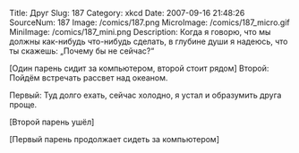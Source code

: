 Title: Друг 
Slug: 187 
Category: xkcd 
Date: 2007-09-16 21:48:26 
SourceNum: 187 
Image: /comics/187.png 
MicroImage: /comics/187_micro.gif 
MiniImage: /comics/187_mini.png 
Description: Когда я говорю, что мы должны как-нибудь что-нибудь сделать, в глубине души я надеюсь, что ты скажешь: &#8222;Почему бы не сейчас?&#8220; 

[Один парень сидит за компьютером, второй стоит рядом]
Второй: Пойдём встречать рассвет над океаном.

Первый: Туд долго ехать, сейчас холодно, я устал и образумить друга проще.

[Второй парень ушёл]

[Первый парень продолжает сидеть за компьютером]

